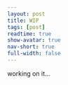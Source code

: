 ```yaml
---
layout: post
title: WIP
tags: [post]
readtime: true
show-avatar: true
nav-short: true
full-width: false
---
```



working on it...